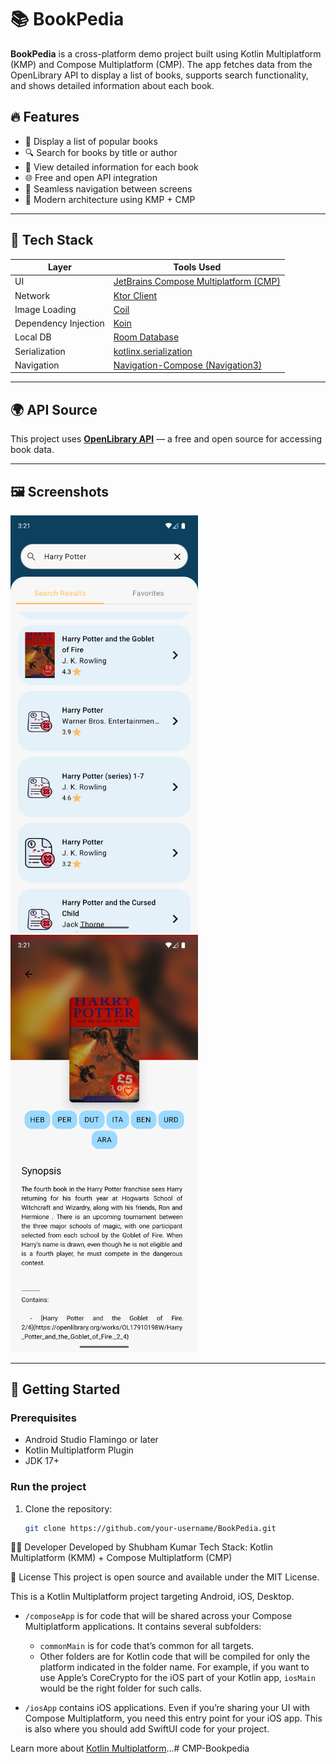 # 📚 BookPedia

**BookPedia** is a cross-platform demo project built using Kotlin Multiplatform (KMP) and Compose Multiplatform (CMP). The app fetches data from the OpenLibrary API to display a list of books, supports search functionality, and shows detailed information about each book.

## 🔥 Features

- 📖 Display a list of popular books
- 🔍 Search for books by title or author
- 📄 View detailed information for each book
- 🌐 Free and open API integration
- 🧭 Seamless navigation between screens
- 🧪 Modern architecture using KMP + CMP

---

## 🧰 Tech Stack

| Layer | Tools Used |
|-------|-------------|
| UI | [JetBrains Compose Multiplatform (CMP)](https://github.com/JetBrains/compose-multiplatform) |
| Network | [Ktor Client](https://ktor.io/docs/http-client.html) |
| Image Loading | [Coil](https://coil-kt.github.io/coil/) |
| Dependency Injection | [Koin](https://insert-koin.io/) |
| Local DB | [Room Database](https://developer.android.com/training/data-storage/room) |
| Serialization | [kotlinx.serialization](https://github.com/Kotlin/kotlinx.serialization) |
| Navigation | [Navigation-Compose (Navigation3)](https://developer.android.com/jetpack/compose/navigation) |

---

## 🌍 API Source

This project uses **[OpenLibrary API](https://openlibrary.org/)** — a free and open source for accessing book data.

---

## 🖼️ Screenshots

<img src="media/1.png" width="300" alt="Home Screen" />
<img src="media/2.png" width="300" alt="Search Screen" />

---

## 🚀 Getting Started

### Prerequisites

- Android Studio Flamingo or later
- Kotlin Multiplatform Plugin
- JDK 17+

### Run the project

1. Clone the repository:
   ```bash
   git clone https://github.com/your-username/BookPedia.git

👨‍💻 Developer
Developed by Shubham Kumar
Tech Stack: Kotlin Multiplatform (KMM) + Compose Multiplatform (CMP)

📄 License
This project is open source and available under the MIT License.




This is a Kotlin Multiplatform project targeting Android, iOS, Desktop.

* `/composeApp` is for code that will be shared across your Compose Multiplatform applications.
  It contains several subfolders:
  - `commonMain` is for code that’s common for all targets.
  - Other folders are for Kotlin code that will be compiled for only the platform indicated in the folder name.
    For example, if you want to use Apple’s CoreCrypto for the iOS part of your Kotlin app,
    `iosMain` would be the right folder for such calls.

* `/iosApp` contains iOS applications. Even if you’re sharing your UI with Compose Multiplatform, 
  you need this entry point for your iOS app. This is also where you should add SwiftUI code for your project.


Learn more about [Kotlin Multiplatform](https://www.jetbrains.com/help/kotlin-multiplatform-dev/get-started.html)…# CMP-Bookpedia
